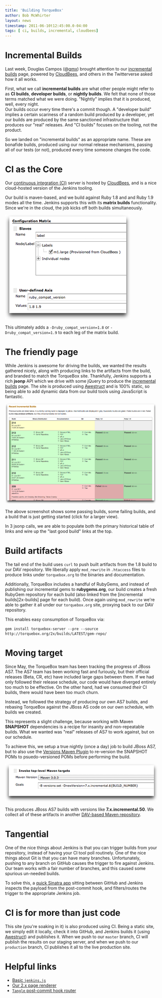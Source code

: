 ```yaml
---
title: 'Building TorqueBox'
author: Bob McWhirter
layout: news
timestamp: 2011-06-10t12:45:00.0-04:00
tags: [ ci, builds, incremental, cloudbees]
---
```


[qmx]: http://twitter.com/#!/qmx/status/85571888990003200
[2x-builds]: /2x/builds/
[CloudBees]: http://cloudbees.com/
[ci]: https://torquebox.ci.cloudbees.com/
[matrix]: /images/ci-post/jenkins-matrix.png
[Awestruct]: http://awestruct.org/
[Versions Maven Plugin]: http://mojo.codehaus.org/versions-maven-plugin/
[as7-reversion]: /images/ci-post/as7-reversion.png
[jboss-as-dist]: https://repository-torquebox.forge.cloudbees.com/upstream/org/jboss/as/jboss-as-dist/
[tangle]: https://github.com/torquebox/tangle

# Incremental Builds

Last week, Douglas Campos (@[qmx]) brought attention to our [incremental builds][2x-builds]
page, powered by [CloudBees], and others in the Twitterverse asked how it all works.  

First, what we call **incremental builds** are what other people might refer to as 
**CI builds**, **developer builds**, or **nightly builds**.  We felt that none of those terms
matched what we were doing.  "Nightly" implies that it is produced, well, every night.  
Our builds occur every time there's a commit though.  A "developer build" implies a certain
scariness of a random build produced by a developer, yet our builds are produced by
the same sanctioned infrastructure that produces our "real" releases. And "CI builds" focuses
on the tooling, not the product.

So we landed on "incremental builds" as an appropriate name.  These are bonafide builds,
produced using our normal release mechanisms, passing all of our tests (or not), produced every 
time someone changes the code.

# CI as the Core

Our [continuous integration (CI)][ci] server is hosted by [CloudBees], and is a nice
cloud-hosted version of the Jenkins tooling.  

Our build is maven-based, and we build against Ruby 1.8 and and Ruby 1.9 modes all
the time.  Jenkins supports this with its **matrix builds** functionality.  Since we're
in the cloud, the job kicks off both builds simultaneously.

![Matrix configuration][matrix]

This ultimately adds a `-Druby_compat_version=1.8` or `-Druby_compat_version=1.9` to each
leg of the matrix build.

# The friendly page

While Jenkins is awesome for driving the builds, we wanted the results gathered
nicely, along with producing links to the artifacts from the build, and branded
to match the TorqueBox site.   Thankfully, Jenkins supports a rich **jsonp** 
API which we drive with some jQuery to produce the [incremental builds][2x-builds]
page.  The site is produced using [Awestruct] and is 100% static, so being able to
add dynamic data from our build tools using JavaScript is fantastic.

<a href="/images/ci-post/2x-builds.png"><img src="/images/ci-post/2x-builds.png" style="width: 500px"/></a>

The above screenshot shows some passing builds, some failing builds, and a build that
is just getting started (click for a larger view).

In 3 jsonp calls, we are able to populate both the primary historical table of links
and wire up the "last good build" links at the top.  

# Build artifacts

The tail end of the build uses `curl` to push built artifacts from the 1.8 build
to our DAV repository.  We liberally apply `mod_rewrite` in `.htaccess` files to
produce links under `torquebox.org` to the binaries and documentation.

Additionally, TorqueBox includes a handful of RubyGems, and instead of publishing
our incremental gems to **rubygems.org**, our build creates a fresh RubyGem repository
for each build (also linked from the [incremental builds]2x-builds] page for each
build).  Once again using `mod_rewrite` we're able to gather it all under our
`torquebox.org` site, proxying back to our DAV repository.

This enables easy consumption of TorqueBox via:

    gem install torquebox-server --pre --source http://torquebox.org/2x/builds/LATEST/gem-repo/

# Moving target

Since May, the TorqueBox team has been tracking the progress of JBoss AS7. The AS7 team has been 
working fast and furiously, but their official releases (Beta, CR, etc) have included large gaps
between them.  If we had only followed their release schedule, our code would have diverged
entirely too much to be effective.  On the other hand, had we consumed *their* CI builds,
there would have been too much churn.

Instead, we followed the strategy of producing our own AS7 builds, and rebasing TorqueBox
against the JBoss AS code on our own schedule, with builds we created.

This represents a slight challenge, because working with Maven **SNAPSHOT** dependencies
is a recipe for insanity and non-repeatable builds.  What we wanted was "real" releases
of AS7 to work against, but on our schedule.

To achieve this, we setup a true nightly (once a day) job to build JBoss AS7, but to
also use the [Versions Maven Plugin] to re-version the SNAPSHOT POMs to psuedo-versioned
POMs before performing the build.

![AS7 reversion][as7-reversion]

This produces JBoss AS7 builds with versions like **7.x.incremental.50**.  We collect all
of these artifacts in another [DAV-based Maven repository][jboss-as-dist].

# Tangential

One of the nice things about Jenkins is that you can trigger builds from your repository,
instead of having your CI tool poll routinely.  One of the nice things about Git is that
you can have many branches.  Unfortunately, pushing to any branch on GitHub causes the
trigger to fire against Jenkins.  Our team works with a fair number of branches, and 
this caused some spurious un-needed builds.

To solve this, a [quick Sinatra app][tangle] sitting between GitHub and Jenkins inspects the 
payload from the post-commit hook, and filters/routes the trigger to the appropriate
Jenkins job.

# CI is for more than just code

This site (you're soaking in it) is also produced using CI.  Being a static site, we simply
edit it locally, check it into GitHub, and Jenkins builds it (using [Awestruct]) and publishes
it.  When we push to our `master` branch, CI will publish the results on our staging server,
and when we push to our `production` branch, CI publishes it all to the live production site.

# Helpful links

* [Basic `jenkins.js`](https://github.com/torquebox/torquebox.org/blob/master/javascripts/jenkins.js)
* [Our 2.x page renderer](https://github.com/torquebox/torquebox.org/blob/master/2x/builds/incremental-builds.js)
* [`Tangle` post-commit hook router](https://github.com/torquebox/tangle)
